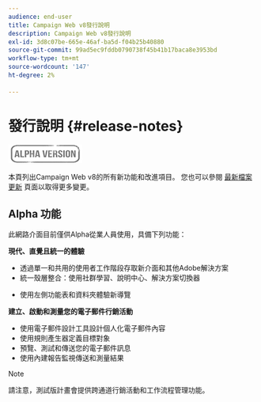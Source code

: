 ```yaml
---
audience: end-user
title: Campaign Web v8發行說明
description: Campaign Web v8發行說明
exl-id: 3d8c07be-665e-46af-ba5d-f04b25b40880
source-git-commit: 99ad5ec9fddb0790738f45b41b17baca8e3953bd
workflow-type: tm+mt
source-wordcount: '147'
ht-degree: 2%

---
```


# 發行說明 {#release-notes}

![](../assets/do-not-localize/badge.png)

本頁列出Campaign Web v8的所有新功能和改進項目。 您也可以參閱 [最新檔案更新](documentation-updates.md) 頁面以取得更多變更。



## Alpha 功能

此網路介面目前僅供Alpha從業人員使用，具備下列功能：

**現代、直覺且統一的體驗**

* 透過單一和共用的使用者工作階段存取新介面和其他Adobe解決方案
* 統一殼層整合：使用社群學習、說明中心、解決方案切換器
<!--
No search and pulse notifications in Alpha
-->
* 使用左側功能表和資料夾體驗新導覽

**建立、啟動和測量您的電子郵件行銷活動**

* 使用電子郵件設計工具設計個人化電子郵件內容
* 使用規則產生器定義目標對象
* 預覽、測試和傳送您的電子郵件訊息
* 使用內建報告監視傳送和測量結果

<!--
add info somewhere to remind users that
* they still have access to their console (+ link to v8 console doc)
* they keep their existing data (example: will be able to use their existing delivery templates to create deliveries)
-->

>[!NOTE]
>
>請注意，測試版計畫會提供跨通道行銷活動和工作流程管理功能。
